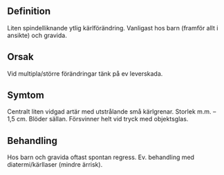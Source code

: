 ## Definition

Liten spindelliknande ytlig kärlförändring. Vanligast hos barn (framför allt i ansikte) och gravida.

## Orsak

Vid multipla/större förändringar tänk på ev leverskada.

## Symtom

Centralt liten vidgad artär med utstrålande små kärlgrenar. Storlek m.m. – 1,5 cm. Blöder sällan. Försvinner helt vid tryck med objektsglas.

## Behandling

Hos barn och gravida oftast spontan regress. Ev. behandling med diatermi/kärllaser (mindre ärrisk).

